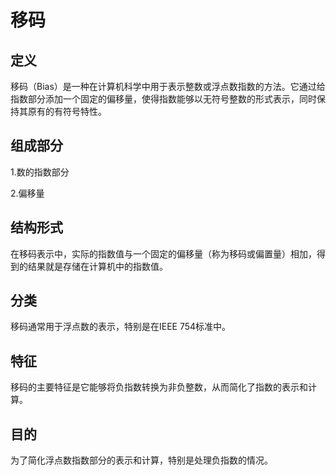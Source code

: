 # 移码

## 定义

移码（Bias）是一种在计算机科学中用于表示整数或浮点数指数的方法。它通过给指数部分添加一个固定的偏移量，使得指数能够以无符号整数的形式表示，同时保持其原有的有符号特性。

## 组成部分

1.数的指数部分

2.偏移量

## 结构形式

在移码表示中，实际的指数值与一个固定的偏移量（称为移码或偏置量）相加，得到的结果就是存储在计算机中的指数值。

## 分类

移码通常用于浮点数的表示，特别是在IEEE 754标准中。

## 特征

移码的主要特征是它能够将负指数转换为非负整数，从而简化了指数的表示和计算。

## 目的

为了简化浮点数指数部分的表示和计算，特别是处理负指数的情况。